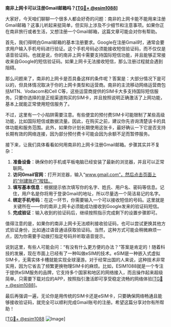 **南非上网卡可以注册Gmail邮箱吗？[[TG💪+ @esim1088](https://t.me/s/esim1088)]**

大家好，今天咱们聊聊一个很多人都会好奇的问题：南非的上网卡能不能用来注册Gmail邮箱？这事儿听起来挺简单，但实际上涉及不少细节和注意事项。如果你正在南非旅行或者生活，又想注册一个Gmail邮箱，这篇文章可能会对你有帮助。

首先，我们得明白Gmail邮箱的基本注册要求。Google在注册Gmail时，通常会要求用户输入手机号码进行验证。这个手机号码必须能接收短信验证码，而不仅仅是语音验证码。也就是说，你的南非上网卡需要支持国际短信功能，并且能够正常接收来自Google的短信验证码。如果上网卡无法接收短信，那么注册过程就会遇到阻碍。

那么问题来了，南非的上网卡是否具备这样的条件呢？答案是：大部分情况下是可以的，但具体情况取决于你的上网卡类型和运营商。南非的主流移动网络运营商包括MTN、Vodacom和Cell C等，这些运营商提供的SIM卡大多支持国际短信服务。只要你选择的是正规渠道购买的SIM卡，并且按照说明正确激活了上网功能，基本上就能正常使用短信服务了。

不过，这里有一个小陷阱需要注意。有些便宜的预付费SIM卡可能限制了某些高级功能，比如国际短信或数据流量。因此，在购买之前，建议你先咨询清楚该卡的具体功能和服务范围。此外，如果你计划长期使用这张卡，最好确认一下它是否支持长期有效的网络连接，因为部分预付费卡可能会因为余额不足而暂停服务。

接下来，让我们具体看看如何用南非的上网卡注册Gmail邮箱。步骤其实并不复杂：

1. **准备设备**：确保你的手机或平板电脑已经安装了最新的浏览器，并且可以正常联网。
2. **访问Gmail官网**：打开浏览器，输入“www.gmail.com”，然后点击页面上的“创建账户”按钮。
3. **填写基本信息**：根据提示依次填写你的名字、姓氏、用户名、密码等信息。记住，用户名是你将用于登录Gmail的地址，所以尽量选一个简洁易记的名字。
4. **绑定手机号码**：在这一环节，你需要输入一个可以接收短信的号码。这里就是关键所在——你的南非上网卡必须能成功接收到Google发来的验证码短信。
5. **完成验证**：输入收到的验证码后，继续按照指示完成剩下的设置步骤即可。

值得注意的是，如果你的南非上网卡无法顺利接收验证码，也可以尝试更换其他方式验证身份，比如通过语音通话获取验证码。当然，这种方式可能会稍微麻烦一点，因为你需要手动拨打指定号码并听取语音提示。

说到这里，有些人可能会问：“有没有什么更方便的办法？”答案是肯定的！随着科技的发展，现在市面上已经有了一种叫做eSIM的技术。eSIM是一种嵌入式虚拟SIM卡，无需实体卡槽就能实现全球漫游。对于经常出国的人来说，这种技术非常实用，因为它省去了频繁更换物理SIM卡的麻烦。比如，ESIM1088就是一个专注于提供eSIM服务的品牌，它支持多个国家和地区的网络接入，而且操作起来超级简单。只需要下载对应的APP，按照指引激活即可享受稳定流畅的网络体验[[TG💪+ @esim1088](https://t.me/s/esim1088)]。

最后再强调一遍，无论你是用传统的SIM卡还是eSIM卡，只要确保网络畅通且能够接收验证码，就完全可以顺利完成Gmail账号的注册。希望这篇分享对你有所帮助！

[[TG💪+ @esim1088](https://t.me/s/esim1088) ![Image](https://i.postimg.cc/4NQfJmqS/Snipaste-2025-05-13-00-14-12.png)]